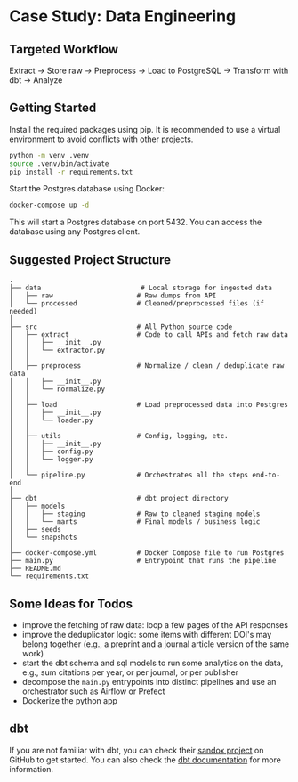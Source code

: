 # Case Study: Data Engineering

## Targeted Workflow

Extract → Store raw → Preprocess → Load to PostgreSQL → Transform with dbt → Analyze

## Getting Started

Install the required packages using pip. It is recommended to use a virtual environment
to avoid conflicts with other projects.

```bash
python -m venv .venv
source .venv/bin/activate
pip install -r requirements.txt
```

Start the Postgres database using Docker:

```bash
docker-compose up -d
```

This will start a Postgres database on port 5432. You can access the database using
any Postgres client.

## Suggested Project Structure

```plaintext
.
├── data                         # Local storage for ingested data
│   ├── raw                     # Raw dumps from API
│   └── processed               # Cleaned/preprocessed files (if needed)
│
├── src                         # All Python source code
│   ├── extract                 # Code to call APIs and fetch raw data
│   │   ├── __init__.py
│   │   └── extractor.py
│   │
│   ├── preprocess              # Normalize / clean / deduplicate raw data
│   │   ├── __init__.py
│   │   └── normalize.py
│   │
│   ├── load                    # Load preprocessed data into Postgres
│   │   ├── __init__.py
│   │   └── loader.py
│   │
│   ├── utils                   # Config, logging, etc.
│   │   ├── __init__.py
│   │   ├── config.py
│   │   └── logger.py
│   │
│   └── pipeline.py             # Orchestrates all the steps end-to-end
│
├── dbt                         # dbt project directory
│   ├── models
│   │   ├── staging             # Raw to cleaned staging models
│   │   └── marts               # Final models / business logic
│   ├── seeds
│   └── snapshots
│
├── docker-compose.yml          # Docker Compose file to run Postgres
├── main.py                     # Entrypoint that runs the pipeline
├── README.md
└── requirements.txt
```

## Some Ideas for Todos

- improve the fetching of raw data: loop a few pages of the API responses
- improve the deduplicator logic: some items with different DOI's may belong together (e.g., a preprint and a journal article version of the same work)
- start the dbt schema and sql models to run some analytics on the data, e.g., sum citations per year, or per journal, or per publisher
- decompose the `main.py` entrypoints into distinct pipelines and use an orchestrator such as Airflow or Prefect
- Dockerize the python app

## dbt

If you are not familiar with dbt, you can check their [sandox project](https://github.com/dbt-labs/jaffle-shop/)
on GitHub to get started. You can also check the [dbt documentation](https://docs.getdbt.com/docs/introduction)
for more information.
